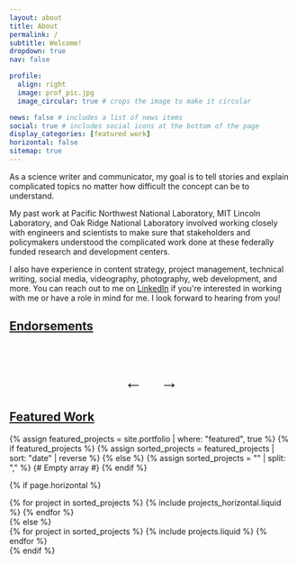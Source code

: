 ```yaml
---
layout: about
title: About
permalink: /
subtitle: Welcome!
dropdown: true
nav: false

profile:
  align: right
  image: prof_pic.jpg
  image_circular: true # crops the image to make it circular

news: false # includes a list of news items
social: true # includes social icons at the bottom of the page
display_categories: [featured work]
horizontal: false
sitemap: true
---
```


As a science writer and communicator, my goal is to tell stories and explain complicated topics no matter how difficult the concept can be to understand. 

My past work at Pacific Northwest National Laboratory, MIT Lincoln Laboratory, and Oak Ridge National Laboratory involved working closely with engineers and scientists to make sure that stakeholders and policymakers understood the complicated work done at these federally funded research and development centers. 

I also have experience in content strategy, project management, technical writing, social media, videography, photography, web development, and more. You can reach out to me on [LinkedIn](https://www.linkedin.com/in/guniv) if you're interested in working with me or have a role in mind for me. I look forward to hearing from you!

<div class="projects">
  <a id="endorsements" href="#endorsements">
    <h2 class="category">Endorsements</h2>
  </a>
</div>
<!-- Testimonial Carousel -->
<div id="testimonial-carousel" class="carousel">
  <div class="carousel-content"></div>
</div>
<div id="testimonial-arrows" class="carousel">
  <div class="carousel-arrows">
    <button id="prev-arrow" class="carousel-arrow">←</button>
    <button id="next-arrow" class="carousel-arrow">→</button>
  </div>
</div>

<!-- Inline Testimonials -->
<script>
  const testimonials = [
    { "quote": "Josh did a wonderful job at getting me up to speed… he kept track of all of our stories and was good at leading the team.", "author": "Riley Brunner, Video Content Producer, Jumo Health" },
    { "quote": "Josh [brought] critical technical abilities to our digital work, frequently suggesting ways to do our work more effectively or efficiently.", "author": "Jamie Lonie, Digital Media Marketing Specialist, Global Business Coalition for Education" },
    { "quote": "[Josh] hit the ground running and was able to help us create successful new social media content and campaigns from the get go.", "author": "Francois Servranckx, Environmental, Social and Governance (ESG) Communcications Lead, Guardian Life" },
    { "quote": "A valuable contributor to the team and a talented writer.", "author": "Wendy Hames, Senior Technical Editor, Oak Ridge National Laboratory" },
    { "quote": "Josh has an excellent ability to devise a vision for a team and then develop an action plan to see that vision enacted.", "author": "Rachel Ellestad, Associate Dean for Student Success, University of Minnesota Duluth" },
    { "quote": "Anyone looking for a dedicated and experienced writer would do well to consider Josh.", "author": "Paul Boisvert, Senior Science Writer, Oak Ridge National Laboratory" },
    { "quote": "Any organization Josh leads I'm confident will have great internal communication and delegation.", "author": "Ben Klein, Director of Engineering, Swiftly" },
    { "quote": "Josh is highly organized, dedicated, business-minded, and exceptionally tech-savvy.", "author": "Randy Brown, Senior Software Developer, Agilaire" }
  ];

  document.addEventListener("DOMContentLoaded", function () {
    const prevArrow = document.getElementById("prev-arrow");
    const nextArrow = document.getElementById("next-arrow");
    const carouselContent = document.querySelector(".carousel-content");
    let currentIndex = 0;
    let autoScroll;

    // Populate the carousel with testimonials
    function loadTestimonials() {
      testimonials.forEach((testimonial, index) => {
        const item = document.createElement("div");
        item.classList.add("carousel-item");
        if (index === 0) {
          item.classList.add("active"); // Make the first item visible
        }
        item.innerHTML = `
          <blockquote class="quote">"${testimonial.quote}"</blockquote>
          <cite class="author">- ${testimonial.author}</cite>
        `;
        carouselContent.appendChild(item);
      });
      startAutoScroll(); // Begin auto-scrolling
    }

    // Show a specific testimonial by index
    function showTestimonial(index) {
      const items = document.querySelectorAll(".carousel-item");
      items.forEach((item, i) => {
        item.classList.toggle("active", i === index);
      });
    }

    // Change slide based on direction
    function changeSlide(direction) {
      currentIndex = (currentIndex + direction + testimonials.length) % testimonials.length;
      showTestimonial(currentIndex);
    }

    // Automatic scrolling
    function startAutoScroll() {
      autoScroll = setInterval(() => {
        changeSlide(1); // Move to the next slide
      }, 6000);
    }

    function stopAutoScroll() {
      clearInterval(autoScroll);
    }

    // Event listeners for arrows
    prevArrow.addEventListener("click", () => {
      stopAutoScroll();
      changeSlide(-1);
      startAutoScroll();
    });

    nextArrow.addEventListener("click", () => {
      stopAutoScroll();
      changeSlide(1);
      startAutoScroll();
    });

    loadTestimonials(); // Load testimonials on page load
  });
</script>

<!-- Testimonial Carousel CSS -->
<style>
  #testimonial-carousel {
    position: relative;
    width: 100%;
    max-width: 800px;
    margin: 10px auto;
    overflow: hidden;
    text-align: center;
    font-family: var(--global-font-family);
    background-color: var(--global-background-color);
    border-radius: var(--global-border-radius, 8px);
    box-shadow: var(--global-box-shadow);
  }

  #testimonial-arrows {
    position: relative;
    width: 100%;
    overflow: hidden; /* Contain content */
    text-align: center;
    font-family: var(--global-font-family);
    background-color: var(--global-background-color);
    border-radius: var(--global-border-radius, 8px);
    box-shadow: var(--global-box-shadow);
  }

  .carousel-content {
    padding: 20px;
    box-sizing: border-box;
  }

  .carousel-item {
    position: absolute;
    width: 100%;
    top: 0;
    left: 0;
    display: none;
    opacity: 0;
    transition: opacity 0.5s var(--global-transition-ease, ease-in-out);
  }
  .carousel-item.active {
    position: relative; /* Let the active one affect layout */
    display: block;
    opacity: 1;
}

  .carousel-item blockquote {
    background: none;
    border: none;
    font-weight: bold;
    font-size: inherit;
    line-height: 1.6;
    color: var(--global-text-color);
    margin: 0 0 10px;
    padding: 0;
  }

  .carousel-item cite {
    display: block;
    margin-top: 0px;
    font-size: 1.1em;
    font-weight: bold;
    color: var(--global-text-color-light);
  }

  .carousel-arrows {
    display: flex;
    justify-content: center;
    gap: 20px; /* Space between the arrows */
  }

  .carousel-arrow {
    background: none;
    border: none;
    font-size: 2rem;
    cursor: pointer;
    color: var(--global-theme-color);
    transition: color 0.3s ease;
  }

  .carousel-arrow:hover {
    color: var(--global-theme-color-dark);
  }

  /* Responsive Adjustments */
  @media (max-width: 768px) {
    #testimonial-carousel {
      max-width: 100%;
    }

    .carousel-arrow {
      font-size: 1.5rem;
    }

    .carousel-arrows {
      gap: 10px;
    }
  }

</style>

<!-- Featured Projects Section -->
<div class="projects">
  <a id="featured-work" href="#featured-work">
    <h2 class="category">Featured Work</h2>
  </a>

  {% assign featured_projects = site.portfolio | where: "featured", true %}
{% if featured_projects %}
  {% assign sorted_projects = featured_projects | sort: "date" | reverse %}
{% else %}
  {% assign sorted_projects = "" | split: "," %} {# Empty array #}
{% endif %}

  {% if page.horizontal %}
  <div class="container">
    <div class="row row-cols-1 row-cols-md-2">
      {% for project in sorted_projects %}
        {% include projects_horizontal.liquid %}
      {% endfor %}
    </div>
  </div>
  {% else %}
  <div class="row row-cols-1 row-cols-md-3">
    {% for project in sorted_projects %}
      {% include projects.liquid %}
    {% endfor %}
  </div>
  {% endif %}
</div>
